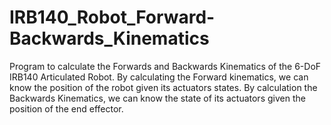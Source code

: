 # IRB140_Robot_Forward-Backwards_Kinematics
Program to calculate the Forwards and Backwards Kinematics of the 6-DoF  IRB140 Articulated Robot. By calculating the Forward kinematics, we can know the position of the robot given its actuators states. By calculation the Backwards Kinematics, we can know the state of its actuators given the position of the end effector. 
